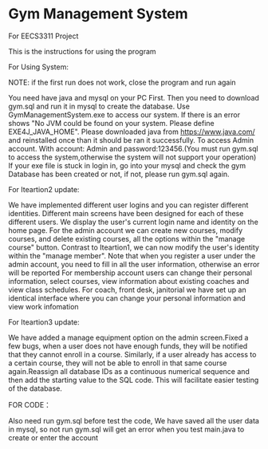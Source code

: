 # Gym Management System
For EECS3311 Project  

This is the instructions for using the program

For Using System:

NOTE: if the first run does not work, close the program and run again

You need have java and mysql on your PC First.
Then you need to download gym.sql and run it in mysql to create the database. Use GymManagementSystem.exe to access our system.
If there is an error shows "No JVM could be found on your system. Please define EXE4J_JAVA_HOME". Please downloaded java from https://www.java.com/ and reinstalled once than it should be ran it successfully.
To access Admin account. With account: Admin and password:123456.(You must run gym.sql to access the system,otherwise the system will not support your operation)
If your exe file is stuck in login in, go into your mysql and check the gym Database has been created or not, if not, please run gym.sql again.


For Iteartion2 update: 

We have implemented different user logins and you can register different identities. Different main screens have been designed for each of these different users. We display the user's current login name and identity on the home page. 
For the admin account we can create new courses, modify courses, and delete existing courses, all the options within the "manage course" button. Contrast to Iteartion1, we can now modify the user's identity within the "manage member". Note that when you register a user under the admin account, you need to fill in all the user information, otherwise an error will be reported
For membership account users can change their personal information, select courses, view information about existing coaches and view class schedules.
For coach, front desk, janitorial we have set up an identical interface where you can change your personal information and view work infomation


For Iteartion3 update: 

We have added a manage equipment option on the admin screen.Fixed a few bugs, when a user does not have enough funds, they will be notified that they cannot enroll in a course. Similarly, if a user already has access to a certain course, they will not be able to enroll in that same course again.Reassign all database IDs as a continuous numerical sequence and then add the starting value to the SQL code. This will facilitate easier testing of the database.

FOR CODE：

Also need run gym.sql before test the code, We have saved all the user data in mysql, so not run gym.sql will get an error when you test main.java to create or enter the account 
